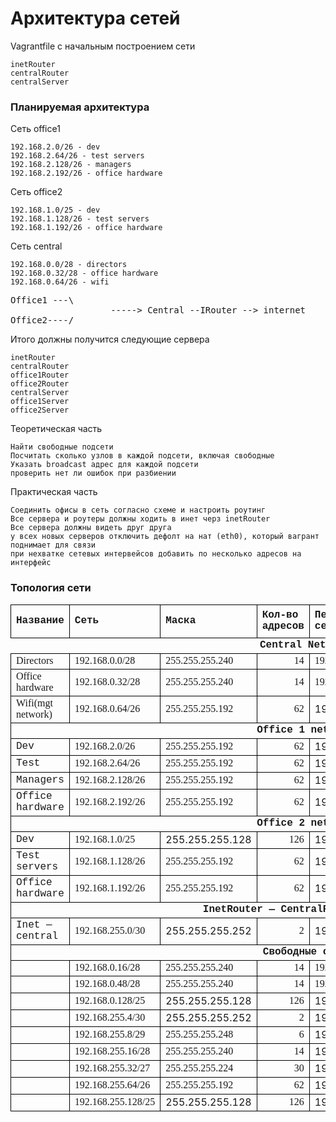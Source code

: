 <h1>Архитектура сетей</h1>
Vagrantfile с начальным построением сети

    inetRouter
    centralRouter
    centralServer

<h3>Планируемая архитектура</h3>

Сеть office1

    192.168.2.0/26 - dev
    192.168.2.64/26 - test servers
    192.168.2.128/26 - managers
    192.168.2.192/26 - office hardware

Сеть office2

    192.168.1.0/25 - dev
    192.168.1.128/26 - test servers
    192.168.1.192/26 - office hardware

Сеть central

    192.168.0.0/28 - directors
    192.168.0.32/28 - office hardware
    192.168.0.64/26 - wifi

<pre>
Office1 ---\
                   -----> Central --IRouter --> internet
Office2----/
</pre>

Итого должны получится следующие сервера

    inetRouter
    centralRouter
    office1Router
    office2Router
    centralServer
    office1Server
    office2Server


Теоретическая часть

    Найти свободные подсети
    Посчитать сколько узлов в каждой подсети, включая свободные
    Указать broadcast адрес для каждой подсети
    проверить нет ли ошибок при разбиении


Практическая часть

    Соединить офисы в сеть согласно схеме и настроить роутинг
    Все сервера и роутеры должны ходить в инет черз inetRouter
    Все сервера должны видеть друг друга
    у всех новых серверов отключить дефолт на нат (eth0), который вагрант поднимает для связи
    при нехватке сетевых интервейсов добавить по несколько адресов на интерфейс


<h3>Топология сети</h3>
<TABLE FRAME=VOID CELLSPACING=0 COLS=7 RULES=NONE BORDER=0>
	<COLGROUP><COL WIDTH=129><COL WIDTH=133><COL WIDTH=111><COL WIDTH=86><COL WIDTH=109><COL WIDTH=115><COL WIDTH=106></COLGROUP>
	<TBODY>
		<TR>
			<TD STYLE="border-top: 1px solid #000000; border-bottom: 1px solid #000000; border-left: 1px solid #000000; border-right: 1px solid #000000" WIDTH=129 HEIGHT=53 ALIGN=LEFT><B><FONT FACE="Courier New">Название</FONT></B></TD>
			<TD STYLE="border-top: 1px solid #000000; border-bottom: 1px solid #000000; border-left: 1px solid #000000; border-right: 1px solid #000000" WIDTH=133 ALIGN=LEFT><B><FONT FACE="Courier New">Сеть</FONT></B></TD>
			<TD STYLE="border-top: 1px solid #000000; border-bottom: 1px solid #000000; border-left: 1px solid #000000; border-right: 1px solid #000000" WIDTH=111 ALIGN=LEFT><B><FONT FACE="Courier New">Маска</FONT></B></TD>
			<TD STYLE="border-top: 1px solid #000000; border-bottom: 1px solid #000000; border-left: 1px solid #000000; border-right: 1px solid #000000" WIDTH=86 ALIGN=LEFT><B><FONT FACE="Courier New">Кол-во адресов</FONT></B></TD>
			<TD STYLE="border-top: 1px solid #000000; border-bottom: 1px solid #000000; border-left: 1px solid #000000; border-right: 1px solid #000000" WIDTH=109 ALIGN=LEFT><B><FONT FACE="Courier New">Первый адрес в сети</FONT></B></TD>
			<TD STYLE="border-top: 1px solid #000000; border-bottom: 1px solid #000000; border-left: 1px solid #000000; border-right: 1px solid #000000" WIDTH=115 ALIGN=LEFT><B><FONT FACE="Courier New">Последний адрес в сети</FONT></B></TD>
			<TD STYLE="border-top: 1px solid #000000; border-bottom: 1px solid #000000; border-left: 1px solid #000000; border-right: 1px solid #000000" WIDTH=106 ALIGN=LEFT><B><FONT FACE="Courier New">Broadcast &mdash; адрес</FONT></B></TD>
		</TR>
		<TR>
			<TD COLSPAN=7 HEIGHT=17 ALIGN=CENTER><B><FONT FACE="Courier New">Central Network</FONT></B></TD>
			</TR>
		<TR>
			<TD STYLE="border-top: 1px solid #000000; border-bottom: 1px solid #000000; border-left: 1px solid #000000; border-right: 1px solid #000000" HEIGHT=19 ALIGN=LEFT><FONT FACE="Calibri">Directors</FONT></TD>
			<TD STYLE="border-top: 1px solid #000000; border-bottom: 1px solid #000000; border-left: 1px solid #000000; border-right: 1px solid #000000" ALIGN=LEFT><FONT FACE="Calibri">192.168.0.0/28</FONT></TD>
			<TD STYLE="border-top: 1px solid #000000; border-bottom: 1px solid #000000; border-left: 1px solid #000000; border-right: 1px solid #000000" ALIGN=LEFT><FONT FACE="Calibri">255.255.255.240</FONT></TD>
			<TD STYLE="border-top: 1px solid #000000; border-bottom: 1px solid #000000; border-left: 1px solid #000000; border-right: 1px solid #000000" ALIGN=RIGHT SDVAL="14" SDNUM="1049;"><FONT FACE="Calibri">14</FONT></TD>
			<TD STYLE="border-top: 1px solid #000000; border-bottom: 1px solid #000000; border-left: 1px solid #000000; border-right: 1px solid #000000" ALIGN=LEFT><FONT FACE="Calibri">192.168.0.1</FONT></TD>
			<TD STYLE="border-top: 1px solid #000000; border-bottom: 1px solid #000000; border-left: 1px solid #000000; border-right: 1px solid #000000" ALIGN=LEFT><FONT FACE="Calibri">192.168.0.14</FONT></TD>
			<TD STYLE="border-top: 1px solid #000000; border-bottom: 1px solid #000000; border-left: 1px solid #000000; border-right: 1px solid #000000" ALIGN=LEFT><FONT FACE="Calibri">192.168.0.15</FONT></TD>
		</TR>
		<TR>
			<TD STYLE="border-top: 1px solid #000000; border-bottom: 1px solid #000000; border-left: 1px solid #000000; border-right: 1px solid #000000" HEIGHT=20 ALIGN=LEFT><FONT FACE="Calibri">Office hardware</FONT></TD>
			<TD STYLE="border-top: 1px solid #000000; border-bottom: 1px solid #000000; border-left: 1px solid #000000; border-right: 1px solid #000000" ALIGN=LEFT><FONT FACE="Calibri">192.168.0.32/28</FONT></TD>
			<TD STYLE="border-top: 1px solid #000000; border-bottom: 1px solid #000000; border-left: 1px solid #000000; border-right: 1px solid #000000" ALIGN=LEFT><FONT FACE="Calibri">255.255.255.240</FONT></TD>
			<TD STYLE="border-top: 1px solid #000000; border-bottom: 1px solid #000000; border-left: 1px solid #000000; border-right: 1px solid #000000" ALIGN=RIGHT SDVAL="14" SDNUM="1049;"><FONT FACE="Calibri">14</FONT></TD>
			<TD STYLE="border-top: 1px solid #000000; border-bottom: 1px solid #000000; border-left: 1px solid #000000; border-right: 1px solid #000000" ALIGN=LEFT><FONT FACE="Calibri">192.168.0.33</FONT></TD>
			<TD STYLE="border-top: 1px solid #000000; border-bottom: 1px solid #000000; border-left: 1px solid #000000; border-right: 1px solid #000000" ALIGN=LEFT>192.168.0.46</TD>
			<TD STYLE="border-top: 1px solid #000000; border-bottom: 1px solid #000000; border-left: 1px solid #000000; border-right: 1px solid #000000" ALIGN=LEFT>192.168.0.47</TD>
		</TR>
		<TR>
			<TD STYLE="border-top: 1px solid #000000; border-bottom: 1px solid #000000; border-left: 1px solid #000000; border-right: 1px solid #000000" HEIGHT=20 ALIGN=LEFT><FONT FACE="Calibri">Wifi(mgt network)</FONT></TD>
			<TD STYLE="border-top: 1px solid #000000; border-bottom: 1px solid #000000; border-left: 1px solid #000000; border-right: 1px solid #000000" ALIGN=LEFT><FONT FACE="Calibri">192.168.0.64/26</FONT></TD>
			<TD STYLE="border-top: 1px solid #000000; border-bottom: 1px solid #000000; border-left: 1px solid #000000; border-right: 1px solid #000000" ALIGN=LEFT><FONT FACE="Calibri">255.255.255.192</FONT></TD>
			<TD STYLE="border-top: 1px solid #000000; border-bottom: 1px solid #000000; border-left: 1px solid #000000; border-right: 1px solid #000000" ALIGN=RIGHT SDVAL="62" SDNUM="1049;"><FONT FACE="Calibri">62</FONT></TD>
			<TD STYLE="border-top: 1px solid #000000; border-bottom: 1px solid #000000; border-left: 1px solid #000000; border-right: 1px solid #000000" ALIGN=LEFT>192.168.0.65</TD>
			<TD STYLE="border-top: 1px solid #000000; border-bottom: 1px solid #000000; border-left: 1px solid #000000; border-right: 1px solid #000000" ALIGN=LEFT>192.168.0.126</TD>
			<TD STYLE="border-top: 1px solid #000000; border-bottom: 1px solid #000000; border-left: 1px solid #000000; border-right: 1px solid #000000" ALIGN=LEFT>192.168.0.127</TD>
		</TR>
		<TR>
			<TD STYLE="border-top: 1px solid #000000; border-bottom: 1px solid #000000; border-left: 1px solid #000000; border-right: 1px solid #000000" COLSPAN=7 HEIGHT=17 ALIGN=CENTER><B><FONT FACE="Courier New">Office 1 network</FONT></B></TD>
			</TR>
		<TR>
			<TD STYLE="border-top: 1px solid #000000; border-bottom: 1px solid #000000; border-left: 1px solid #000000; border-right: 1px solid #000000" HEIGHT=20 ALIGN=LEFT><FONT FACE="Courier New">Dev</FONT></TD>
			<TD STYLE="border-top: 1px solid #000000; border-bottom: 1px solid #000000; border-left: 1px solid #000000; border-right: 1px solid #000000" ALIGN=LEFT><FONT FACE="Calibri">192.168.2.0/26</FONT></TD>
			<TD STYLE="border-top: 1px solid #000000; border-bottom: 1px solid #000000; border-left: 1px solid #000000; border-right: 1px solid #000000" ALIGN=LEFT><FONT FACE="Calibri">255.255.255.192</FONT></TD>
			<TD STYLE="border-top: 1px solid #000000; border-bottom: 1px solid #000000; border-left: 1px solid #000000; border-right: 1px solid #000000" ALIGN=RIGHT SDVAL="62" SDNUM="1049;"><FONT FACE="Calibri">62</FONT></TD>
			<TD STYLE="border-top: 1px solid #000000; border-bottom: 1px solid #000000; border-left: 1px solid #000000; border-right: 1px solid #000000" ALIGN=LEFT>192.168.2.1</TD>
			<TD STYLE="border-top: 1px solid #000000; border-bottom: 1px solid #000000; border-left: 1px solid #000000; border-right: 1px solid #000000" ALIGN=LEFT>192.168.2.62</TD>
			<TD STYLE="border-top: 1px solid #000000; border-bottom: 1px solid #000000; border-left: 1px solid #000000; border-right: 1px solid #000000" ALIGN=LEFT>192.168.2.63</TD>
		</TR>
		<TR>
			<TD STYLE="border-top: 1px solid #000000; border-bottom: 1px solid #000000; border-left: 1px solid #000000; border-right: 1px solid #000000" HEIGHT=20 ALIGN=LEFT><FONT FACE="Courier New">Test</FONT></TD>
			<TD STYLE="border-top: 1px solid #000000; border-bottom: 1px solid #000000; border-left: 1px solid #000000; border-right: 1px solid #000000" ALIGN=LEFT><FONT FACE="Calibri">192.168.2.64/26</FONT></TD>
			<TD STYLE="border-top: 1px solid #000000; border-bottom: 1px solid #000000; border-left: 1px solid #000000; border-right: 1px solid #000000" ALIGN=LEFT><FONT FACE="Calibri">255.255.255.192</FONT></TD>
			<TD STYLE="border-top: 1px solid #000000; border-bottom: 1px solid #000000; border-left: 1px solid #000000; border-right: 1px solid #000000" ALIGN=RIGHT SDVAL="62" SDNUM="1049;"><FONT FACE="Calibri">62</FONT></TD>
			<TD STYLE="border-top: 1px solid #000000; border-bottom: 1px solid #000000; border-left: 1px solid #000000; border-right: 1px solid #000000" ALIGN=LEFT>192.168.2.65</TD>
			<TD STYLE="border-top: 1px solid #000000; border-bottom: 1px solid #000000; border-left: 1px solid #000000; border-right: 1px solid #000000" ALIGN=LEFT>192.168.2.126</TD>
			<TD STYLE="border-top: 1px solid #000000; border-bottom: 1px solid #000000; border-left: 1px solid #000000; border-right: 1px solid #000000" ALIGN=LEFT>192.168.2.127</TD>
		</TR>
		<TR>
			<TD STYLE="border-top: 1px solid #000000; border-bottom: 1px solid #000000; border-left: 1px solid #000000; border-right: 1px solid #000000" HEIGHT=20 ALIGN=LEFT><FONT FACE="Courier New">Managers</FONT></TD>
			<TD STYLE="border-top: 1px solid #000000; border-bottom: 1px solid #000000; border-left: 1px solid #000000; border-right: 1px solid #000000" ALIGN=LEFT><FONT FACE="Calibri">192.168.2.128/26</FONT></TD>
			<TD STYLE="border-top: 1px solid #000000; border-bottom: 1px solid #000000; border-left: 1px solid #000000; border-right: 1px solid #000000" ALIGN=LEFT><FONT FACE="Calibri">255.255.255.192</FONT></TD>
			<TD STYLE="border-top: 1px solid #000000; border-bottom: 1px solid #000000; border-left: 1px solid #000000; border-right: 1px solid #000000" ALIGN=RIGHT SDVAL="62" SDNUM="1049;"><FONT FACE="Calibri">62</FONT></TD>
			<TD STYLE="border-top: 1px solid #000000; border-bottom: 1px solid #000000; border-left: 1px solid #000000; border-right: 1px solid #000000" ALIGN=LEFT>192.168.2.129</TD>
			<TD STYLE="border-top: 1px solid #000000; border-bottom: 1px solid #000000; border-left: 1px solid #000000; border-right: 1px solid #000000" ALIGN=LEFT>192.168.2.190</TD>
			<TD STYLE="border-top: 1px solid #000000; border-bottom: 1px solid #000000; border-left: 1px solid #000000; border-right: 1px solid #000000" ALIGN=LEFT>192.168.2.191</TD>
		</TR>
		<TR>
			<TD STYLE="border-top: 1px solid #000000; border-bottom: 1px solid #000000; border-left: 1px solid #000000; border-right: 1px solid #000000" HEIGHT=20 ALIGN=LEFT><FONT FACE="Courier New">Office hardware</FONT></TD>
			<TD STYLE="border-top: 1px solid #000000; border-bottom: 1px solid #000000; border-left: 1px solid #000000; border-right: 1px solid #000000" ALIGN=LEFT><FONT FACE="Calibri">192.168.2.192/26</FONT></TD>
			<TD STYLE="border-top: 1px solid #000000; border-bottom: 1px solid #000000; border-left: 1px solid #000000; border-right: 1px solid #000000" ALIGN=LEFT><FONT FACE="Calibri">255.255.255.192</FONT></TD>
			<TD STYLE="border-top: 1px solid #000000; border-bottom: 1px solid #000000; border-left: 1px solid #000000; border-right: 1px solid #000000" ALIGN=RIGHT SDVAL="62" SDNUM="1049;"><FONT FACE="Calibri">62</FONT></TD>
			<TD STYLE="border-top: 1px solid #000000; border-bottom: 1px solid #000000; border-left: 1px solid #000000; border-right: 1px solid #000000" ALIGN=LEFT>192.168.2.193</TD>
			<TD STYLE="border-top: 1px solid #000000; border-bottom: 1px solid #000000; border-left: 1px solid #000000; border-right: 1px solid #000000" ALIGN=LEFT>192.168.2.254</TD>
			<TD STYLE="border-top: 1px solid #000000; border-bottom: 1px solid #000000; border-left: 1px solid #000000; border-right: 1px solid #000000" ALIGN=LEFT>192.168.2.255</TD>
		</TR>
		<TR>
			<TD STYLE="border-top: 1px solid #000000; border-bottom: 1px solid #000000; border-left: 1px solid #000000; border-right: 1px solid #000000" COLSPAN=7 HEIGHT=17 ALIGN=CENTER><B><FONT FACE="Courier New">Office 2 network</FONT></B></TD>
			</TR>
		<TR>
			<TD STYLE="border-top: 1px solid #000000; border-bottom: 1px solid #000000; border-left: 1px solid #000000; border-right: 1px solid #000000" HEIGHT=20 ALIGN=LEFT><FONT FACE="Courier New">Dev</FONT></TD>
			<TD STYLE="border-top: 1px solid #000000; border-bottom: 1px solid #000000; border-left: 1px solid #000000; border-right: 1px solid #000000" ALIGN=LEFT><FONT FACE="Calibri">192.168.1.0/25</FONT></TD>
			<TD STYLE="border-top: 1px solid #000000; border-bottom: 1px solid #000000; border-left: 1px solid #000000; border-right: 1px solid #000000" ALIGN=LEFT>255.255.255.128</TD>
			<TD STYLE="border-top: 1px solid #000000; border-bottom: 1px solid #000000; border-left: 1px solid #000000; border-right: 1px solid #000000" ALIGN=RIGHT SDVAL="126" SDNUM="1049;"><FONT FACE="Calibri">126</FONT></TD>
			<TD STYLE="border-top: 1px solid #000000; border-bottom: 1px solid #000000; border-left: 1px solid #000000; border-right: 1px solid #000000" ALIGN=LEFT>192.168.1.1</TD>
			<TD STYLE="border-top: 1px solid #000000; border-bottom: 1px solid #000000; border-left: 1px solid #000000; border-right: 1px solid #000000" ALIGN=LEFT>192.168.1.126</TD>
			<TD STYLE="border-top: 1px solid #000000; border-bottom: 1px solid #000000; border-left: 1px solid #000000; border-right: 1px solid #000000" ALIGN=LEFT>192.168.1.127</TD>
		</TR>
		<TR>
			<TD STYLE="border-top: 1px solid #000000; border-bottom: 1px solid #000000; border-left: 1px solid #000000; border-right: 1px solid #000000" HEIGHT=20 ALIGN=LEFT><FONT FACE="Courier New">Test servers</FONT></TD>
			<TD STYLE="border-top: 1px solid #000000; border-bottom: 1px solid #000000; border-left: 1px solid #000000; border-right: 1px solid #000000" ALIGN=LEFT><FONT FACE="Calibri">192.168.1.128/26</FONT></TD>
			<TD STYLE="border-top: 1px solid #000000; border-bottom: 1px solid #000000; border-left: 1px solid #000000; border-right: 1px solid #000000" ALIGN=LEFT><FONT FACE="Calibri">255.255.255.192</FONT></TD>
			<TD STYLE="border-top: 1px solid #000000; border-bottom: 1px solid #000000; border-left: 1px solid #000000; border-right: 1px solid #000000" ALIGN=RIGHT SDVAL="62" SDNUM="1049;"><FONT FACE="Calibri">62</FONT></TD>
			<TD STYLE="border-top: 1px solid #000000; border-bottom: 1px solid #000000; border-left: 1px solid #000000; border-right: 1px solid #000000" ALIGN=LEFT>192.168.1.129</TD>
			<TD STYLE="border-top: 1px solid #000000; border-bottom: 1px solid #000000; border-left: 1px solid #000000; border-right: 1px solid #000000" ALIGN=LEFT>192.168.1.190</TD>
			<TD STYLE="border-top: 1px solid #000000; border-bottom: 1px solid #000000; border-left: 1px solid #000000; border-right: 1px solid #000000" ALIGN=LEFT>192.168.1.191</TD>
		</TR>
		<TR>
			<TD STYLE="border-top: 1px solid #000000; border-bottom: 1px solid #000000; border-left: 1px solid #000000; border-right: 1px solid #000000" HEIGHT=20 ALIGN=LEFT><FONT FACE="Courier New">Office hardware</FONT></TD>
			<TD STYLE="border-top: 1px solid #000000; border-bottom: 1px solid #000000; border-left: 1px solid #000000; border-right: 1px solid #000000" ALIGN=LEFT><FONT FACE="Calibri">192.168.1.192/26</FONT></TD>
			<TD STYLE="border-top: 1px solid #000000; border-bottom: 1px solid #000000; border-left: 1px solid #000000; border-right: 1px solid #000000" ALIGN=LEFT><FONT FACE="Calibri">255.255.255.192</FONT></TD>
			<TD STYLE="border-top: 1px solid #000000; border-bottom: 1px solid #000000; border-left: 1px solid #000000; border-right: 1px solid #000000" ALIGN=RIGHT SDVAL="62" SDNUM="1049;"><FONT FACE="Calibri">62</FONT></TD>
			<TD STYLE="border-top: 1px solid #000000; border-bottom: 1px solid #000000; border-left: 1px solid #000000; border-right: 1px solid #000000" ALIGN=LEFT>192.168.1.193</TD>
			<TD STYLE="border-top: 1px solid #000000; border-bottom: 1px solid #000000; border-left: 1px solid #000000; border-right: 1px solid #000000" ALIGN=LEFT>192.168.1.254</TD>
			<TD STYLE="border-top: 1px solid #000000; border-bottom: 1px solid #000000; border-left: 1px solid #000000; border-right: 1px solid #000000" ALIGN=LEFT>192.168.1.255</TD>
		</TR>
		<TR>
			<TD STYLE="border-top: 1px solid #000000; border-bottom: 1px solid #000000; border-left: 1px solid #000000; border-right: 1px solid #000000" COLSPAN=7 HEIGHT=17 ALIGN=CENTER><B><FONT FACE="Courier New">InetRouter &mdash; CentralRouter network</FONT></B></TD>
			</TR>
		<TR>
			<TD STYLE="border-top: 1px solid #000000; border-bottom: 1px solid #000000; border-left: 1px solid #000000; border-right: 1px solid #000000" HEIGHT=20 ALIGN=LEFT><FONT FACE="Courier New">Inet &mdash; central</FONT></TD>
			<TD STYLE="border-top: 1px solid #000000; border-bottom: 1px solid #000000; border-left: 1px solid #000000; border-right: 1px solid #000000" ALIGN=LEFT><FONT FACE="Calibri">192.168.255.0/30</FONT></TD>
			<TD STYLE="border-top: 1px solid #000000; border-bottom: 1px solid #000000; border-left: 1px solid #000000; border-right: 1px solid #000000" ALIGN=LEFT>255.255.255.252</TD>
			<TD STYLE="border-top: 1px solid #000000; border-bottom: 1px solid #000000; border-left: 1px solid #000000; border-right: 1px solid #000000" ALIGN=RIGHT SDVAL="2" SDNUM="1049;"><FONT FACE="Calibri">2</FONT></TD>
			<TD STYLE="border-top: 1px solid #000000; border-bottom: 1px solid #000000; border-left: 1px solid #000000; border-right: 1px solid #000000" ALIGN=LEFT>192.168.255.1</TD>
			<TD STYLE="border-top: 1px solid #000000; border-bottom: 1px solid #000000; border-left: 1px solid #000000; border-right: 1px solid #000000" ALIGN=LEFT>192.168.255.2</TD>
			<TD STYLE="border-top: 1px solid #000000; border-bottom: 1px solid #000000; border-left: 1px solid #000000; border-right: 1px solid #000000" ALIGN=LEFT>192.168.255.3</TD>
		</TR>
		<TR>
			<TD STYLE="border-top: 1px solid #000000; border-bottom: 1px solid #000000; border-left: 1px solid #000000; border-right: 1px solid #000000" COLSPAN=7 HEIGHT=17 ALIGN=CENTER><B><FONT FACE="Courier New">Свободные сети</FONT></B></TD>
			</TR>
		<TR>
			<TD STYLE="border-top: 1px solid #000000; border-bottom: 1px solid #000000; border-left: 1px solid #000000; border-right: 1px solid #000000" HEIGHT=19 ALIGN=LEFT><FONT FACE="Courier New"><BR></FONT></TD>
			<TD STYLE="border-top: 1px solid #000000; border-bottom: 1px solid #000000; border-left: 1px solid #000000; border-right: 1px solid #000000" ALIGN=LEFT><FONT FACE="Calibri">192.168.0.16/28</FONT></TD>
			<TD STYLE="border-top: 1px solid #000000; border-bottom: 1px solid #000000; border-left: 1px solid #000000; border-right: 1px solid #000000" ALIGN=LEFT><FONT FACE="Calibri">255.255.255.240</FONT></TD>
			<TD STYLE="border-top: 1px solid #000000; border-bottom: 1px solid #000000; border-left: 1px solid #000000; border-right: 1px solid #000000" ALIGN=RIGHT SDVAL="14" SDNUM="1049;"><FONT FACE="Calibri">14</FONT></TD>
			<TD STYLE="border-top: 1px solid #000000; border-bottom: 1px solid #000000; border-left: 1px solid #000000; border-right: 1px solid #000000" ALIGN=LEFT><FONT FACE="Calibri">192.168.0.17</FONT></TD>
			<TD STYLE="border-top: 1px solid #000000; border-bottom: 1px solid #000000; border-left: 1px solid #000000; border-right: 1px solid #000000" ALIGN=LEFT><FONT FACE="Calibri">192.168.0.30</FONT></TD>
			<TD STYLE="border-top: 1px solid #000000; border-bottom: 1px solid #000000; border-left: 1px solid #000000; border-right: 1px solid #000000" ALIGN=LEFT><FONT FACE="Calibri">192.168.0.31</FONT></TD>
		</TR>
		<TR>
			<TD STYLE="border-top: 1px solid #000000; border-bottom: 1px solid #000000; border-left: 1px solid #000000; border-right: 1px solid #000000" HEIGHT=19 ALIGN=LEFT><FONT FACE="Courier New"><BR></FONT></TD>
			<TD STYLE="border-top: 1px solid #000000; border-bottom: 1px solid #000000; border-left: 1px solid #000000; border-right: 1px solid #000000" ALIGN=LEFT><FONT FACE="Calibri">192.168.0.48/28</FONT></TD>
			<TD STYLE="border-top: 1px solid #000000; border-bottom: 1px solid #000000; border-left: 1px solid #000000; border-right: 1px solid #000000" ALIGN=LEFT><FONT FACE="Calibri">255.255.255.240</FONT></TD>
			<TD STYLE="border-top: 1px solid #000000; border-bottom: 1px solid #000000; border-left: 1px solid #000000; border-right: 1px solid #000000" ALIGN=RIGHT SDVAL="14" SDNUM="1049;"><FONT FACE="Calibri">14</FONT></TD>
			<TD STYLE="border-top: 1px solid #000000; border-bottom: 1px solid #000000; border-left: 1px solid #000000; border-right: 1px solid #000000" ALIGN=LEFT><FONT FACE="Calibri">192.168.0.49</FONT></TD>
			<TD STYLE="border-top: 1px solid #000000; border-bottom: 1px solid #000000; border-left: 1px solid #000000; border-right: 1px solid #000000" ALIGN=LEFT>192.168.0.62</TD>
			<TD STYLE="border-top: 1px solid #000000; border-bottom: 1px solid #000000; border-left: 1px solid #000000; border-right: 1px solid #000000" ALIGN=LEFT><FONT FACE="Calibri">192.168.0.63</FONT></TD>
		</TR>
		<TR>
			<TD STYLE="border-top: 1px solid #000000; border-bottom: 1px solid #000000; border-left: 1px solid #000000; border-right: 1px solid #000000" HEIGHT=20 ALIGN=LEFT><FONT FACE="Courier New"><BR></FONT></TD>
			<TD STYLE="border-top: 1px solid #000000; border-bottom: 1px solid #000000; border-left: 1px solid #000000; border-right: 1px solid #000000" ALIGN=LEFT><FONT FACE="Calibri">192.168.0.128/25</FONT></TD>
			<TD STYLE="border-top: 1px solid #000000; border-bottom: 1px solid #000000; border-left: 1px solid #000000; border-right: 1px solid #000000" ALIGN=LEFT>255.255.255.128</TD>
			<TD STYLE="border-top: 1px solid #000000; border-bottom: 1px solid #000000; border-left: 1px solid #000000; border-right: 1px solid #000000" ALIGN=RIGHT SDVAL="126" SDNUM="1049;"><FONT FACE="Calibri">126</FONT></TD>
			<TD STYLE="border-top: 1px solid #000000; border-bottom: 1px solid #000000; border-left: 1px solid #000000; border-right: 1px solid #000000" ALIGN=LEFT>192.168.0.129</TD>
			<TD STYLE="border-top: 1px solid #000000; border-bottom: 1px solid #000000; border-left: 1px solid #000000; border-right: 1px solid #000000" ALIGN=LEFT>192.168.0.254</TD>
			<TD STYLE="border-top: 1px solid #000000; border-bottom: 1px solid #000000; border-left: 1px solid #000000; border-right: 1px solid #000000" ALIGN=LEFT>192.168.0.255</TD>
		</TR>
		<TR>
			<TD STYLE="border-top: 1px solid #000000; border-bottom: 1px solid #000000; border-left: 1px solid #000000; border-right: 1px solid #000000" HEIGHT=20 ALIGN=LEFT><FONT FACE="Courier New"><BR></FONT></TD>
			<TD STYLE="border-top: 1px solid #000000; border-bottom: 1px solid #000000; border-left: 1px solid #000000; border-right: 1px solid #000000" ALIGN=LEFT><FONT FACE="Calibri">192.168.255.4/30</FONT></TD>
			<TD STYLE="border-top: 1px solid #000000; border-bottom: 1px solid #000000; border-left: 1px solid #000000; border-right: 1px solid #000000" ALIGN=LEFT>255.255.255.252</TD>
			<TD STYLE="border-top: 1px solid #000000; border-bottom: 1px solid #000000; border-left: 1px solid #000000; border-right: 1px solid #000000" ALIGN=RIGHT SDVAL="2" SDNUM="1049;"><FONT FACE="Calibri">2</FONT></TD>
			<TD STYLE="border-top: 1px solid #000000; border-bottom: 1px solid #000000; border-left: 1px solid #000000; border-right: 1px solid #000000" ALIGN=LEFT>192.168.255.5</TD>
			<TD STYLE="border-top: 1px solid #000000; border-bottom: 1px solid #000000; border-left: 1px solid #000000; border-right: 1px solid #000000" ALIGN=LEFT>192.168.255.6</TD>
			<TD STYLE="border-top: 1px solid #000000; border-bottom: 1px solid #000000; border-left: 1px solid #000000; border-right: 1px solid #000000" ALIGN=LEFT>192.168.255.7</TD>
		</TR>
		<TR>
			<TD STYLE="border-top: 1px solid #000000; border-bottom: 1px solid #000000; border-left: 1px solid #000000; border-right: 1px solid #000000" HEIGHT=19 ALIGN=LEFT><FONT FACE="Courier New"><BR></FONT></TD>
			<TD STYLE="border-top: 1px solid #000000; border-bottom: 1px solid #000000; border-left: 1px solid #000000; border-right: 1px solid #000000" ALIGN=LEFT><FONT FACE="Calibri">192.168.255.8/29  </FONT></TD>
			<TD STYLE="border-top: 1px solid #000000; border-bottom: 1px solid #000000; border-left: 1px solid #000000; border-right: 1px solid #000000" ALIGN=LEFT><FONT FACE="Calibri">255.255.255.248</FONT></TD>
			<TD STYLE="border-top: 1px solid #000000; border-bottom: 1px solid #000000; border-left: 1px solid #000000; border-right: 1px solid #000000" ALIGN=RIGHT SDVAL="6" SDNUM="1049;"><FONT FACE="Calibri">6</FONT></TD>
			<TD STYLE="border-top: 1px solid #000000; border-bottom: 1px solid #000000; border-left: 1px solid #000000; border-right: 1px solid #000000" ALIGN=LEFT>192.168.255.9</TD>
			<TD STYLE="border-top: 1px solid #000000; border-bottom: 1px solid #000000; border-left: 1px solid #000000; border-right: 1px solid #000000" ALIGN=LEFT>192.168.255.14</TD>
			<TD STYLE="border-top: 1px solid #000000; border-bottom: 1px solid #000000; border-left: 1px solid #000000; border-right: 1px solid #000000" ALIGN=LEFT>192.168.255.15</TD>
		</TR>
		<TR>
			<TD STYLE="border-top: 1px solid #000000; border-bottom: 1px solid #000000; border-left: 1px solid #000000; border-right: 1px solid #000000" HEIGHT=19 ALIGN=LEFT><FONT FACE="Courier New"><BR></FONT></TD>
			<TD STYLE="border-top: 1px solid #000000; border-bottom: 1px solid #000000; border-left: 1px solid #000000; border-right: 1px solid #000000" ALIGN=LEFT><FONT FACE="Calibri">192.168.255.16/28</FONT></TD>
			<TD STYLE="border-top: 1px solid #000000; border-bottom: 1px solid #000000; border-left: 1px solid #000000; border-right: 1px solid #000000" ALIGN=LEFT><FONT FACE="Calibri">255.255.255.240</FONT></TD>
			<TD STYLE="border-top: 1px solid #000000; border-bottom: 1px solid #000000; border-left: 1px solid #000000; border-right: 1px solid #000000" ALIGN=RIGHT SDVAL="14" SDNUM="1049;"><FONT FACE="Calibri">14</FONT></TD>
			<TD STYLE="border-top: 1px solid #000000; border-bottom: 1px solid #000000; border-left: 1px solid #000000; border-right: 1px solid #000000" ALIGN=LEFT>192.168.255.17</TD>
			<TD STYLE="border-top: 1px solid #000000; border-bottom: 1px solid #000000; border-left: 1px solid #000000; border-right: 1px solid #000000" ALIGN=LEFT>192.168.255.30</TD>
			<TD STYLE="border-top: 1px solid #000000; border-bottom: 1px solid #000000; border-left: 1px solid #000000; border-right: 1px solid #000000" ALIGN=LEFT>192.168.255.31</TD>
		</TR>
		<TR>
			<TD STYLE="border-top: 1px solid #000000; border-bottom: 1px solid #000000; border-left: 1px solid #000000; border-right: 1px solid #000000" HEIGHT=19 ALIGN=LEFT><FONT FACE="Courier New"><BR></FONT></TD>
			<TD STYLE="border-top: 1px solid #000000; border-bottom: 1px solid #000000; border-left: 1px solid #000000; border-right: 1px solid #000000" ALIGN=LEFT><FONT FACE="Calibri">192.168.255.32/27</FONT></TD>
			<TD STYLE="border-top: 1px solid #000000; border-bottom: 1px solid #000000; border-left: 1px solid #000000; border-right: 1px solid #000000" ALIGN=LEFT><FONT FACE="Calibri">255.255.255.224</FONT></TD>
			<TD STYLE="border-top: 1px solid #000000; border-bottom: 1px solid #000000; border-left: 1px solid #000000; border-right: 1px solid #000000" ALIGN=RIGHT SDVAL="30" SDNUM="1049;"><FONT FACE="Calibri">30</FONT></TD>
			<TD STYLE="border-top: 1px solid #000000; border-bottom: 1px solid #000000; border-left: 1px solid #000000; border-right: 1px solid #000000" ALIGN=LEFT>192.168.255.33</TD>
			<TD STYLE="border-top: 1px solid #000000; border-bottom: 1px solid #000000; border-left: 1px solid #000000; border-right: 1px solid #000000" ALIGN=LEFT>192.168.255.62</TD>
			<TD STYLE="border-top: 1px solid #000000; border-bottom: 1px solid #000000; border-left: 1px solid #000000; border-right: 1px solid #000000" ALIGN=LEFT>192.168.255.63</TD>
		</TR>
		<TR>
			<TD STYLE="border-top: 1px solid #000000; border-bottom: 1px solid #000000; border-left: 1px solid #000000; border-right: 1px solid #000000" HEIGHT=19 ALIGN=LEFT><FONT FACE="Courier New"><BR></FONT></TD>
			<TD STYLE="border-top: 1px solid #000000; border-bottom: 1px solid #000000; border-left: 1px solid #000000; border-right: 1px solid #000000" ALIGN=LEFT><FONT FACE="Calibri">192.168.255.64/26</FONT></TD>
			<TD STYLE="border-top: 1px solid #000000; border-bottom: 1px solid #000000; border-left: 1px solid #000000; border-right: 1px solid #000000" ALIGN=LEFT><FONT FACE="Calibri">255.255.255.192</FONT></TD>
			<TD STYLE="border-top: 1px solid #000000; border-bottom: 1px solid #000000; border-left: 1px solid #000000; border-right: 1px solid #000000" ALIGN=RIGHT SDVAL="62" SDNUM="1049;"><FONT FACE="Calibri">62</FONT></TD>
			<TD STYLE="border-top: 1px solid #000000; border-bottom: 1px solid #000000; border-left: 1px solid #000000; border-right: 1px solid #000000" ALIGN=LEFT>192.168.255.65</TD>
			<TD STYLE="border-top: 1px solid #000000; border-bottom: 1px solid #000000; border-left: 1px solid #000000; border-right: 1px solid #000000" ALIGN=LEFT>192.168.255.126</TD>
			<TD STYLE="border-top: 1px solid #000000; border-bottom: 1px solid #000000; border-left: 1px solid #000000; border-right: 1px solid #000000" ALIGN=LEFT>192.168.255.127</TD>
		</TR>
		<TR>
			<TD STYLE="border-top: 1px solid #000000; border-bottom: 1px solid #000000; border-left: 1px solid #000000; border-right: 1px solid #000000" HEIGHT=20 ALIGN=LEFT><FONT FACE="Courier New"><BR></FONT></TD>
			<TD STYLE="border-top: 1px solid #000000; border-bottom: 1px solid #000000; border-left: 1px solid #000000; border-right: 1px solid #000000" ALIGN=LEFT><FONT FACE="Calibri">192.168.255.128/25</FONT></TD>
			<TD STYLE="border-top: 1px solid #000000; border-bottom: 1px solid #000000; border-left: 1px solid #000000; border-right: 1px solid #000000" ALIGN=LEFT>255.255.255.128</TD>
			<TD STYLE="border-top: 1px solid #000000; border-bottom: 1px solid #000000; border-left: 1px solid #000000; border-right: 1px solid #000000" ALIGN=RIGHT SDVAL="126" SDNUM="1049;"><FONT FACE="Calibri">126</FONT></TD>
			<TD STYLE="border-top: 1px solid #000000; border-bottom: 1px solid #000000; border-left: 1px solid #000000; border-right: 1px solid #000000" ALIGN=LEFT>192.168.255.129</TD>
			<TD STYLE="border-top: 1px solid #000000; border-bottom: 1px solid #000000; border-left: 1px solid #000000; border-right: 1px solid #000000" ALIGN=LEFT>192.168.255.254</TD>
			<TD STYLE="border-top: 1px solid #000000; border-bottom: 1px solid #000000; border-left: 1px solid #000000; border-right: 1px solid #000000" ALIGN=LEFT>192.168.255.255</TD>
		</TR>
	</TBODY>
</TABLE>

